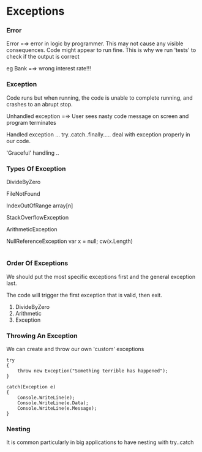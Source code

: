 # Exceptions

### Error

Error =⇒ error in logic by programmer.  This may not cause any visible consequences.  Code might appear to run fine.  This is why we run 'tests' to check if the output is correct

eg Bank =⇒ wrong interest rate!!!

### Exception

Code runs but when running, the code is unable to complete running, and crashes to an abrupt stop.

Unhandled exception  =⇒   User sees nasty code message on screen and program terminates

Handled exception  ...  try..catch..finally.....  deal with exception properly in our code.

'Graceful' handling ..

### Types Of Exception

DivideByZero

FileNotFound

IndexOutOfRange    array[n]      

StackOverflowException  

ArithmeticException

NullReferenceException        var x = null;     cw(x.Length)

# 

### Order Of Exceptions

We should put the most specific exceptions first and the general exception last.

The code will trigger the first exception that is valid,  then exit.

1. DivideByZero
2. Arithmetic
3. Exception

### Throwing An Exception

We can create and throw our own 'custom' exceptions

    try
    {
        throw new Exception("Something terrible has happened");
    }
    
    catch(Exception e)
    {
        Console.WriteLine(e);
        Console.WriteLine(e.Data);
        Console.WriteLine(e.Message);
    }

### Nesting

It is common particularly in big applications to have nesting with try..catch